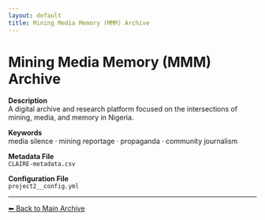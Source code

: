 ```yaml
---
layout: default
title: Mining Media Memory (MMM) Archive
---
```


# Mining Media Memory (MMM) Archive

**Description**  
A digital archive and research platform focused on the intersections of mining, media, and memory in Nigeria.

**Keywords**  
media silence · mining reportage · propaganda · community journalism

**Metadata File**  
`CLAIRE-metadata.csv`

**Configuration File**  
`project2__config.yml`

---

[⬅ Back to Main Archive](../index.md)
